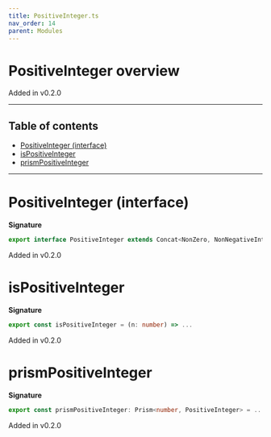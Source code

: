 ```yaml
---
title: PositiveInteger.ts
nav_order: 14
parent: Modules
---
```


# PositiveInteger overview

Added in v0.2.0

---

<h2 class="text-delta">Table of contents</h2>

- [PositiveInteger (interface)](#positiveinteger-interface)
- [isPositiveInteger](#ispositiveinteger)
- [prismPositiveInteger](#prismpositiveinteger)

---

# PositiveInteger (interface)

**Signature**

```ts
export interface PositiveInteger extends Concat<NonZero, NonNegativeInteger> {}
```

Added in v0.2.0

# isPositiveInteger

**Signature**

```ts
export const isPositiveInteger = (n: number) => ...
```

Added in v0.2.0

# prismPositiveInteger

**Signature**

```ts
export const prismPositiveInteger: Prism<number, PositiveInteger> = ...
```

Added in v0.2.0
